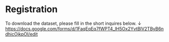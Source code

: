 # Registration
To download the dataset, please fill in the short inquires below. ↓
https://docs.google.com/forms/d/1FaqEqEq7fWPT4_lH5Ox2YvtBlV2TByB6ndhicOjkpOI/edit
